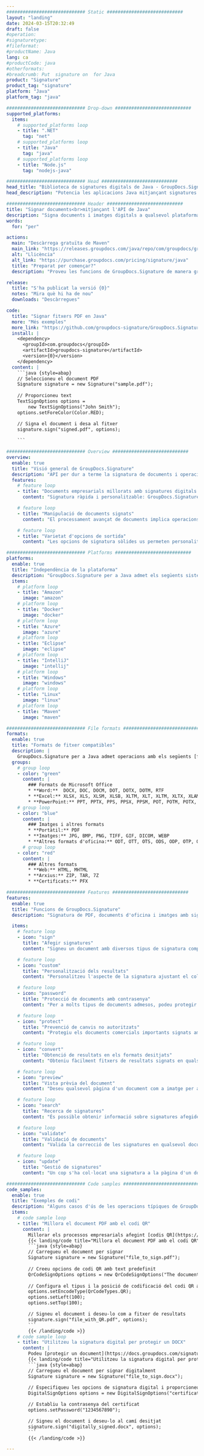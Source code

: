 ```yaml
---
############################# Static ############################
layout: "landing"
date: 2024-03-15T20:32:49
draft: false
#operation: 
#signaturetype: 
#fileformat: 
#productName: Java
lang: ca
#productCode: java
#otherformats: 
#breadcrumb: Put  signature on  for Java
product: "Signature"
product_tag: "signature"
platform: "Java"
platform_tag: "java"

############################# Drop-down ############################
supported_platforms:
  items:
    # supported_platforms loop
    - title: ".NET"
      tag: "net"
    # supported_platforms loop
    - title: "Java"
      tag: "java"
    # supported_platforms loop
    - title: "Node.js"
      tag: "nodejs-java"

############################# Head ############################
head_title: "Biblioteca de signatures digitals de Java - GroupDocs.Signature"
head_description: "Potencia les aplicacions Java mitjançant signatures electròniques amb GroupDocs.Signature. Signeu documents comercials de manera ràpida i senzilla."

############################# Header ############################
title: "Signar documents<br>mitjançant l'API de Java"
description: "Signa documents i imatges digitals a qualsevol plataforma utilitzant les nostres API flexibles i solucions basades en aplicacions per a programadors i usuaris finals."
words:
  for: "per"

actions:
  main: "Descàrrega gratuïta de Maven"
  main_link: "https://releases.groupdocs.com/java/repo/com/groupdocs/groupdocs-signature/"
  alt: "Llicència"
  alt_link: "https://purchase.groupdocs.com/pricing/signature/java"
  title: "Preparat per començar?"
  description: "Proveu les funcions de GroupDocs.Signature de manera gratuïta o sol·liciteu una llicència"

release:
  title: "S'ha publicat la versió {0}"
  notes: "Mira què hi ha de nou"
  downloads: "Descàrregues"

code:
  title: "Signar fitxers PDF en Java"
  more: "Més exemples"
  more_link: "https://github.com/groupdocs-signature/GroupDocs.Signature-for-Java"
  install: |
    <dependency>
      <groupId>com.groupdocs</groupId>
      <artifactId>groupdocs-signature</artifactId>
      <version>{0}</version>
    </dependency>
  content: |
    ```java {style=abap}  
    // Seleccioneu el document PDF
    Signature signature = new Signature("sample.pdf");
    
    // Proporcioneu text
    TextSignOptions options = 
        new TextSignOptions("John Smith");
    options.setForeColor(Color.RED);

    // Signa el document i desa al fitxer
    signature.sign("signed.pdf", options);
    
    ```

############################# Overview ############################
overview:
  enable: true
  title: "Visió general de GroupDocs.Signature"
  description: "API per dur a terme la signatura de documents i operacions relacionades en aplicacions Java"
  features:
    # feature loop
    - title: "Documents empresarials millorats amb signatures digitals en Java"
      content: "Signatura ràpida i personalitzable: GroupDocs.Signature per a Java ofereix una àmplia gamma d'opcions de signatura digital per a PDF, imatges i documents d'Office. Podeu utilitzar text, codis de barres, codis QR, certificats digitals, imatges o metadades ocultes. El processament de documents és ràpid i eficient."

    # feature loop
    - title: "Manipulació de documents signats"
      content: "El processament avançat de documents implica operacions potents en documents signats mitjançant GroupDocs.Signature per a Java. Podeu cercar i validar signatures que s'han afegit als documents empresarials mitjançant diversos criteris útils. A més, podeu accedir a informació detallada sobre el document o obtenir imatges de vista prèvia de les seves pàgines."

    # feature loop
    - title: "Varietat d'opcions de sortida"
      content: "Les opcions de signatura sòlides us permeten personalitzar la sortida dels documents signats amb GroupDocs.Signature per a Java. Podeu col·locar amb precisió qualsevol signatura a qualsevol pàgina del document i configurar-ne l'aparença de diverses maneres. L'API de Java admet desar documents comercials signats en nombrosos formats compatibles i ofereix opcions per protegir-los amb contrasenyes."

############################# Platforms ############################
platforms:
  enable: true
  title: "Independència de la plataforma"
  description: "GroupDocs.Signature per a Java admet els següents sistemes operatius, marcs i gestors de paquets"
  items:
    # platform loop
    - title: "Amazon"
      image: "amazon"
    # platform loop
    - title: "Docker"
      image: "docker"
    # platform loop
    - title: "Azure"
      image: "azure"
    # platform loop
    - title: "Eclipse"
      image: "eclipse"
    # platform loop
    - title: "IntelliJ"
      image: "intellij"
    # platform loop
    - title: "Windows"
      image: "windows"
    # platform loop
    - title: "Linux"
      image: "linux"
    # platform loop
    - title: "Maven"
      image: "maven"

############################# File formats ############################
formats:
  enable: true
  title: "Formats de fitxer compatibles"
  description: |
    GroupDocs.Signature per a Java admet operacions amb els següents [formats de fitxer](https://docs.groupdocs.com/signature/java/supported-document-formats/).
  groups:
    # group loop
    - color: "green"
      content: |
        ### Formats de Microsoft Office
        * **Word:**  DOCX, DOC, DOCM, DOT, DOTX, DOTM, RTF
        * **Excel:** XLSX, XLS, XLSM, XLSB, XLTM, XLT, XLTM, XLTX, XLAM, SXC, SpreadsheetML
        * **PowerPoint:** PPT, PPTX, PPS, PPSX, PPSM, POT, POTM, POTX, PPTM
    # group loop
    - color: "blue"
      content: |
        ### Imatges i altres formats
        * **Portàtil:** PDF
        * **Imatges:** JPG, BMP, PNG, TIFF, GIF, DICOM, WEBP
        * **Altres formats d'oficina:** ODT, OTT, OTS, ODS, ODP, OTP, ODG
      # group loop
    - color: "red"
      content: |
        ### Altres formats
        * **Web:** HTML, MHTML
        * **Arxius:** ZIP, TAR, 7Z
        * **Certificats:** PFX

############################# Features ############################
features:
  enable: true
  title: "Funcions de GroupDocs.Signature"
  description: "Signatura de PDF, documents d'oficina i imatges amb signatures digitals"

  items:
    # feature loop
    - icon: "sign"
      title: "Afegir signatures"
      content: "Signeu un document amb diversos tipus de signatura compatibles col·locant una signatura digital precisament en qualsevol posició de qualsevol pàgina."

    # feature loop
    - icon: "custom"
      title: "Personalització dels resultats"
      content: "Personalitzeu l'aspecte de la signatura ajustant el color, el tipus de lletra, la vora, la rotació i altres funcions per aconseguir el resultat desitjat."

    # feature loop
    - icon: "password"
      title: "Protecció de documents amb contrasenya"
      content: "Per a molts tipus de documents admesos, podeu protegir el document signat amb una contrasenya."

    # feature loop
    - icon: "protect"
      title: "Prevenció de canvis no autoritzats"
      content: "Protegiu els documents comercials importants signats amb un certificat digital de modificacions no autoritzades."

    # feature loop
    - icon: "convert"
      title: "Obtenció de resultats en els formats desitjats"
      content: "Obteniu fàcilment fitxers de resultats signats en qualsevol format compatible. També podeu convertir documents de MS Word a PDF sense esforç."

    # feature loop
    - icon: "preview"
      title: "Vista prèvia del document"
      content: "Deseu qualsevol pàgina d'un document com a imatge per a un processament futur."

    # feature loop
    - icon: "search"
      title: "Recerca de signatures"
      content: "És possible obtenir informació sobre signatures afegides anteriorment en documents específics."

    # feature loop
    - icon: "validate"
      title: "Validació de documents"
      content: "Valida la correcció de les signatures en qualsevol document signat."

    # feature loop
    - icon: "update"
      title: "Gestió de signatures"
      content: "Un cop s'ha col·locat una signatura a la pàgina d'un document, es pot esborrar, moure o actualitzar segons sigui necessari."

############################# Code samples ############################
code_samples:
  enable: true
  title: "Exemples de codi"
  description: "Alguns casos d'ús de les operacions típiques de GroupDocs.Signature per a Java"
  items:
    # code sample loop
    - title: "Millora el document PDF amb el codi QR"
      content: |
        Millorar els processos empresarials afegint [codis QR](https://docs.groupdocs.com/signature/java/esign-document-with-qr-code-signature/) a pàgines específiques de documents PDF pot ser valuós. Hi ha un exemple de com afegir un codi QR amb GroupDocs.Signature per a Java.
        {{< landing/code title="Millora el document PDF amb el codi QR">}}
        ```java {style=abap}
        // Carregueu el document per signar
        Signature signature = new Signature("file_to_sign.pdf");
        
        // Creeu opcions de codi QR amb text predefinit
        QrCodeSignOptions options = new QrCodeSignOptions("The document is approved by John Smith");
        
        // Configura el tipus i la posició de codificació del codi QR a la pàgina
        options.setEncodeType(QrCodeTypes.QR);
        options.setLeft(100);
        options.setTop(100);

        // Signeu el document i deseu-lo com a fitxer de resultats
        signature.sign("file_with_QR.pdf", options);
        ```
        {{< /landing/code >}}
    # code sample loop
    - title: "Utilitzeu la signatura digital per protegir un DOCX"
      content: |
        Podeu [protegir un document](https://docs.groupdocs.com/signature/java/esign-document-with-digital-signature/) utilitzant signatures personals o corporatives emmagatzemades com a certificats digitals. Els documents assegurats amb certificat no es poden alterar sense invalidar la signatura.
        {{< landing/code title="Utilitzeu la signatura digital per protegir un DOCX">}}
        ```java {style=abap}   
        // Carregueu el document per signar digitalment
        Signature signature = new Signature("file_to_sign.docx");
        
        // Especifiqueu les opcions de signatura digital i proporcioneu el camí al fitxer de certificat
        DigitalSignOptions options = new DigitalSignOptions("certificate.pfx");

        // Establiu la contrasenya del certificat
        options.setPassword("1234567890");

        // Signeu el document i deseu-lo al camí desitjat
        signature.sign("digitally_signed.docx", options);
        ```
        {{< /landing/code >}}

---
```

